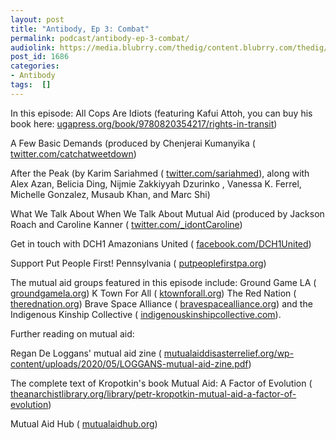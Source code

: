 ```yaml
---
layout: post
title: "Antibody, Ep 3: Combat"
permalink: podcast/antibody-ep-3-combat/
audiolink: https://media.blubrry.com/thedig/content.blubrry.com/thedig/Antibody_Ep_3.mp3
post_id: 1686
categories: 
- Antibody
tags:  []
---
```

In this episode: 
All Cops Are Idiots (featuring Kafui Attoh, you can buy his book here: 
[ugapress.org/book/9780820354217/rights-in-transit](https://ugapress.org/book/9780820354217/rights-in-transit)) 

A Few Basic Demands (produced by Chenjerai Kumanyika (
[twitter.com/catchatweetdown](https://twitter.com/catchatweetdown)) 

After the Peak (by Karim Sariahmed (
[twitter.com/sariahmed](https://twitter.com/sariahmed)), along with Alex Azan, Belicia Ding, Nijmie Zakkiyyah Dzurinko , Vanessa K. Ferrel, Michelle Gonzalez, Musaub Khan, and Marc Shi) 

What We Talk About When We Talk About Mutual Aid (produced by Jackson Roach and Caroline Kanner (
[twitter.com/_idontCaroline](https://twitter.com/_idontCaroline))

Get in touch with DCH1 Amazonians United (
[facebook.com/DCH1United](https://facebook.com/DCH1United))

Support Put People First! Pennsylvania (
[putpeoplefirstpa.org](https://putpeoplefirstpa.org)) 

The mutual aid groups featured in this episode include: Ground Game LA (
[groundgamela.org](https://groundgamela.org)) K Town For All (
[ktownforall.org](https://ktownforall.org)) The Red Nation (
[therednation.org](https://therednation.org)) Brave Space Alliance (
[bravespacealliance.org](https://bravespacealliance.org)) and the Indigenous Kinship Collective (
[indigenouskinshipcollective.com](https://indigenouskinshipcollective.com)). 

Further reading on mutual aid:

Regan De Loggans' mutual aid zine (
[mutualaiddisasterrelief.org/wp-content/uploads/2020/05/LOGGANS-mutual-aid-zine.pdf](https://mutualaiddisasterrelief.org/wp-content/uploads/2020/05/LOGGANS-mutual-aid-zine.pdf)) 

The complete text of Kropotkin's book Mutual Aid: A Factor of Evolution (
[theanarchistlibrary.org/library/petr-kropotkin-mutual-aid-a-factor-of-evolution](https://theanarchistlibrary.org/library/petr-kropotkin-mutual-aid-a-factor-of-evolution)) 

Mutual Aid Hub (
[mutualaidhub.org](https://mutualaidhub.org))